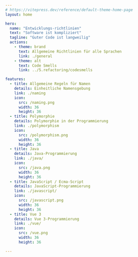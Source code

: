 ```yaml
---
# https://vitepress.dev/reference/default-theme-home-page
layout: home

hero:
  name: "Entwicklungs-richtlinien"
  text: "Software ist kompliziert"
  tagline: "Guter Code ist langweilig"
  actions:
    - theme: brand
      text: Allgemeine Richtlinien für alle Sprachen
      link: ./general
    - theme: alt
      text: Code Smells
      link: ../5.refactoring/codesmells

features:
  - title: Allgemeine Regeln für Namen
    details: Einheitliche Namensgebung
    link: ./naming
    icon: 
      src: /naming.png
      width: 36
      height: 36
  - title: Polymorphie
    details: Polymorphie in der Programmierung
    link: ./polymorphism
    icon: 
      src: /polymorphism.png
      width: 36
      height: 36      
  - title: Java
    details: Java-Programmierung
    link: ./java/
    icon: 
      src: /java.png
      width: 36
      height: 36
  - title: JavaScript / Ecma-Script
    details: JavaScript-Programmierung
    link: ./javascript/
    icon:
      src: /javascript.png
      width: 36
      height: 36
  - title: Vue 3
    details: Vue 3-Programmierung
    link: ./vue/
    icon:
      src: /vue.png
      width: 36
      height: 36

---
```

